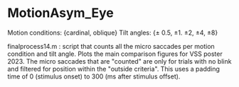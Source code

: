 # MotionAsym_Eye

Motion conditions: {cardinal, oblique}
Tilt angles: {± 0.5, ±1. ±2, ±4, ±8}

finalprocess14.m : script that counts all the micro saccades per motion condition and tilt angle. Plots the main comparison figures for VSS poster 2023. The micro saccades that are "counted" are only for trials with no blink and filtered for position within the "outside criteria". This uses a padding time of 0 (stimulus onset) to 300 (ms after stimulus offset).